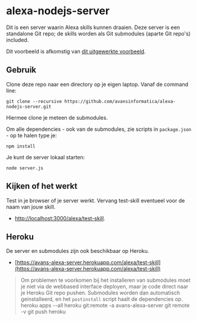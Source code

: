 # alexa-nodejs-server
Dit is een server waarin Alexa skills kunnen draaien. Deze server is een standalone Git repo; de skills worden als Git submodules (aparte Git repo's) included.

Dit voorbeeld is afkomstig van [dit uitgewerkte voorbeeld](https://iwritecrappycode.wordpress.com/2016/04/01/create-an-alexa-skill-in-node-js-and-hosting-it-on-heroku/).

## Gebruik
Clone deze repo naar een directory op je eigen laptop. Vanaf de command line:
```
git clone --recursive https://github.com/avansinformatica/alexa-nodejs-server.git
```
Hiermee clone je meteen de submodules.

Om alle dependencies - ook van de submodules, zie scripts in `package.json` - op te halen type je:
```
npm install
```
Je kunt de server lokaal starten:
```
node server.js
```

## Kijken of het werkt
Test in je browser of je server werkt. Vervang test-skill eventueel voor de naam van jouw skill.
- [http://localhost:3000/alexa/test-skill](http://localhost:3000/alexa/test-skill).

## Heroku
De server en submodules zijn ook beschikbaar op Heroku. 
- [https://avans-alexa-server.herokuapp.com/alexa/test-skill](https://avans-alexa-server.herokuapp.com/alexa/test-skill)

> Om problemen te voorkomen bij het installeren van submodules moet je niet via de webbased interface deployen, maar je code direct naar je Heroku Git repo pushen. Submodules worden dan automatisch geinstalleerd, en het `postinstall` script haalt de dependencies op.
> heroku apps --all
> heroku git:remote -a avans-alexa-server
> git remote -v
> git push heroku
  
